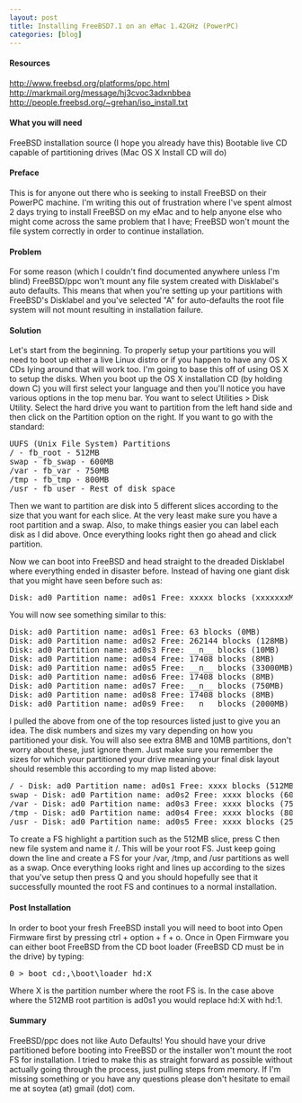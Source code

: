 ```yaml
---
layout: post
title: Installing FreeBSD7.1 on an eMac 1.42GHz (PowerPC)
categories: [blog]
---
```


#### Resources
http://www.freebsd.org/platforms/ppc.html
http://markmail.org/message/hj3cvoc3adxnbbea
http://people.freebsd.org/~grehan/iso_install.txt

#### What you will need
FreeBSD installation source (I hope you already have this)
Bootable live CD capable of partitioning drives (Mac OS X Install CD will do)

#### Preface
This is for anyone out there who is seeking to install FreeBSD on their PowerPC machine. I'm writing this out of frustration where I've spent almost 2 days trying to install FreeBSD on my eMac and to help anyone else who might come across the same problem that I have; FreeBSD won't mount the file system correctly in order to continue installation.

#### Problem
For some reason (which I couldn't find documented anywhere unless I'm blind) FreeBSD/ppc won't mount any file system created with Disklabel's auto defaults. This means that when you're setting up your partitions with FreeBSD's Disklabel and you've selected "A" for auto-defaults the root file system will not mount resulting in installation failure.

#### Solution
Let's start from the beginning. To properly setup your partitions you will need to boot up either a live Linux distro or if you happen to have any OS X CDs lying around that will work too. I'm going to base this off of using OS X to setup the disks. When you boot up the OS X installation CD (by holding down C) you will first select your language and then you'll notice you have various options in the top menu bar. You want to select Utilities > Disk Utility. Select the hard drive you want to partition from the left hand side and then click on the Partition option on the right. If you want to go with the standard:

<pre>
UUFS (Unix File System) Partitions
/ - fb_root - 512MB
swap - fb_swap - 600MB
/var - fb_var - 750MB
/tmp - fb_tmp - 800MB
/usr - fb_user - Rest of disk space
</pre>

Then we want to partition are disk into 5 different slices according to the size that you want for each slice. At the very least make sure you have a root partition and a swap. Also, to make things easier you can label each disk as I did above. Once everything looks right then go ahead and click partition.

Now we can boot into FreeBSD and head straight to the dreaded Disklabel where everything ended in disaster before. Instead of having one giant disk that you might have seen before such as:

<pre>Disk: ad0 Partition name: ad0s1 Free: xxxxx blocks (xxxxxxxMB)</pre>

You will now see something similar to this:

<pre>
Disk: ad0 Partition name: ad0s1 Free: 63 blocks (0MB)
Disk: ad0 Partition name: ad0s2 Free: 262144 blocks (128MB)
Disk: ad0 Partition name: ad0s3 Free: __n__ blocks (10MB)
Disk: ad0 Partition name: ad0s4 Free: 17408 blocks (8MB)
Disk: ad0 Partition name: ad0s5 Free: __n__ blocks (33000MB)
Disk: ad0 Partition name: ad0s6 Free: 17408 blocks (8MB)
Disk: ad0 Partition name: ad0s7 Free: __n__ blocks (750MB)
Disk: ad0 Partition name: ad0s8 Free: 17408 blocks (8MB)
Disk: ad0 Partition name: ad0s9 Free: __n__ blocks (2000MB)
</pre>

I pulled the above from one of the top resources listed just to give you an idea. The disk numbers and sizes my vary depending on how you partitioned your disk. You will also see extra 8MB and 10MB partitions, don't worry about these, just ignore them. Just make sure you remember the sizes for which your partitioned your drive meaning your final disk layout should resemble this according to my map listed above:

<pre>
/ - Disk: ad0 Partition name: ad0s1 Free: xxxx blocks (512MB)
swap - Disk: ad0 Partition name: ad0s2 Free: xxxx blocks (600MB)
/var - Disk: ad0 Partition name: ad0s3 Free: xxxx blocks (750MB)
/tmp - Disk: ad0 Partition name: ad0s4 Free: xxxx blocks (800MB)
/usr - Disk: ad0 Partition name: ad0s5 Free: xxxx blocks (25000MB)
</pre>

To create a FS highlight a partition such as the 512MB slice, press C then new file system and name it /. This will be your root FS. Just keep going down the line and create a FS for your /var, /tmp, and /usr partitions as well as a swap. Once everything looks right and lines up according to the sizes that you've setup then press Q and you should hopefully see that it successfully mounted the root FS and continues to a normal installation.

#### Post Installation
In order to boot your fresh FreeBSD install you will need to boot into Open Firmware first by pressing ctrl + option + f + o. Once in Open Firmware you can either boot FreeBSD from the CD boot loader (FreeBSD CD must be in the drive) by typing:

<pre>
0 > boot cd:,\boot\loader hd:X
</pre>

Where X is the partition number where the root FS is. In the case above where the 512MB root partition is ad0s1 you would replace hd:X with hd:1.

#### Summary
FreeBSD/ppc does not like Auto Defaults! You should have your drive partitioned before booting into FreeBSD or the installer won't mount the root FS for installation. I tried to make this as straight forward as possible without actually going through the process, just pulling steps from memory. If I'm missing something or you have any questions please don't hesitate to email me at soytea (at) gmail (dot) com.
